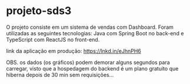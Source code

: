# projeto-sds3
O projeto consiste em um sistema de vendas com Dashboard. Foram utilizadas as seguintes tecnologias: 
Java com Spring Boot no back-end e TypeScript com ReactJS no front-end.

link da aplicação em produção: https://lnkd.in/eJhnPH6

OBS. os dados (os gráficos) podem demorar alguns segundos para carregar, visto que a hospedagem do backend é um plano gratuito que hiberna depois de 30 min sem requisições...  
